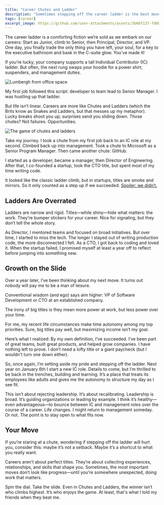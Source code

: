```yaml
---
title: "Career Chutes and Ladder"
description: "Sometimes stepping off the career ladder is the best move you can make."
tags: [career]
excerpt_image: https://github.com/user-attachments/assets/3b66f137-fd6b-4c3c-aedd-0c46701657fb
---
```


The career ladder is a comforting fiction we’re sold as we embark on our careers: Start as Junior, climb to Senior, then Principal, Director, and VP. One day, you finally trade the only thing you have left, your soul, for a key to the executive bathroom and bask in the C-suite glow. You've made it!

If you’re lucky, your company supports a tall Individual Contributor (IC) ladder. But often, the next rung swaps your hoodie for a power shirt, suspenders, and management duties.

![Lumbergh from office space](https://github.com/user-attachments/assets/71945726-4bc8-494f-b076-22f0518f24d4 "Yeah, I'm going to need you to come in on Saturday")

My first job followed this script: developer to team lead to Senior Manager. I was hustling up that ladder.

But life isn’t linear. Careers are more like Chutes and Ladders (which the Brits know as Snakes and Ladders, but that messes up my metaphor). Lucky breaks shoot you up; surprises send you sliding down. Those chutes? Not failures. Opportunities.

![The game of chutes and ladders](https://github.com/user-attachments/assets/3b66f137-fd6b-4c3c-aedd-0c46701657fb)

Take my journey. I took a chute from my first job back to an IC role at my second. Climbed back up into management. Took a chute to Microsoft as a Senior Program Manager. Then came another chute: GitHub.

I started as a developer, became a manager, then Director of Engineering. After that, I co-founded a startup, took the CTO title, but spent most of my time writing code.

It looked like the classic ladder climb, but in startups, titles are smoke and mirrors. So it only counted as a step up if we succeeded. [Spoiler: we didn’t.](https://haacked.com/archive/2023/11/13/failure/)

## Ladders Are Overrated

Ladders are narrow and rigid. Titles—while shiny—hide what matters: the work. They’re bumper stickers for your career. Nice for signaling, but they don’t tell the whole story.

As Director, I mentored teams and focused on broad initiatives. But over time, I started to miss the tech. The longer I stayed out of writing production code, the more disconnected I felt. As a CTO, I got back to coding and loved it. When the startup failed, I promised myself at least a year off to reflect before jumping into something new.

## Growth on the Slide

Over a year later, I’ve been thinking about my next move. It turns out nobody will pay me to be a man of leisure.

Conventional wisdom (and ego) says aim higher: VP of Software Development or CTO at an established company.

The irony of big titles is they mean more power at work, but less power over your time.

For me, my recent life circumstances make time autonomy among my top priorities. Sure, big titles pay well, but maximizing income isn’t my goal.

Here’s what I realized: By my own definition, I’ve succeeded. I’ve been part of great teams, built great products, and helped grow companies. I have nothing left to prove. I don’t need a lofty title or a giant paycheck (but I wouldn't turn one down either).

So, once again, I’m setting aside my pride and stepping off the ladder. Next year on January 6th I start a new IC role. Details to come, but I’m thrilled to be back in the trenches, building and learning. It’s a place that treats its employees like adults and gives me the autonomy to structure my day as I see fit.

This isn’t about rejecting leadership. It’s about recalibrating. Leadership is broad. It’s guiding organizations or leading by example. I think it’s healthy—even advantageous—to bounce between IC and management roles over the course of a career. Life changes. I might return to management someday. Or not. The point is to stay open to what fits now.

## Your Move

If you’re staring at a chute, wondering if stepping off the ladder will hurt you, consider this: maybe it’s not a setback. Maybe it’s a shortcut to what you really want.

Careers aren’t about perfect titles. They’re about collecting experiences, relationships, and skills that shape you. Sometimes, the most important moves don’t look like progress—until you’re somewhere unexpected, doing work that matters.

Spin the dial. Take the slide. Even in Chutes and Ladders, the winner isn’t who climbs highest. It’s who enjoys the game. At least, that's what I told my friends when they beat me.
